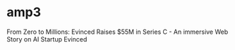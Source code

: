 # amp3
From Zero to Millions: Evinced Raises $55M in Series C - An immersive Web Story on AI Startup Evinced
